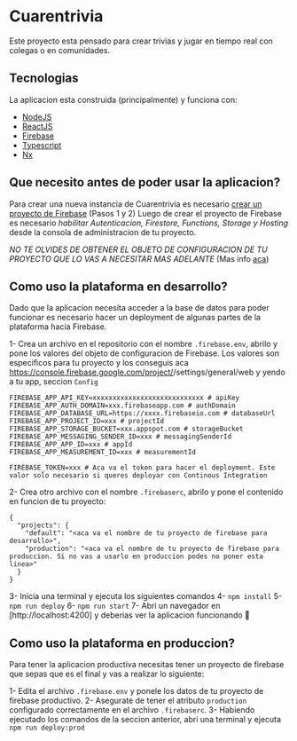 # Cuarentrivia

Este proyecto esta pensado para crear trivias y jugar en tiempo real con colegas o en comunidades.

## Tecnologias

La aplicacion esta construida (principalmente) y funciona con:

- [NodeJS](https://nodejs.org/)
- [ReactJS](https://reactjs.org/)
- [Firebase](https://firebase.google.com/)
- [Typescript](https://www.typescriptlang.org/)
- [Nx](https://nx.dev/)

## Que necesito antes de poder usar la aplicacion?

Para crear una nueva instancia de Cuarentrivia es necesario [crear un proyecto de Firebase](https://firebase.google.com/docs/web/setup) (Pasos 1 y 2)
Luego de crear el proyecto de Firebase es necesario _habilitar Autenticacion, Firestore, Functions, Storage y Hosting_ desde la consola de administracion de tu proyecto.

_NO TE OLVIDES DE OBTENER EL OBJETO DE CONFIGURACION DE TU PROYECTO QUE LO VAS A NECESITAR MAS ADELANTE_ (Mas info [aca](https://firebase.google.com/docs/web/setup#config-object))

## Como uso la plataforma en desarrollo?

Dado que la aplicacion necesita acceder a la base de datos para poder funcionar es necesario hacer un deployment de algunas partes de la plataforma hacia Firebase.

1- Crea un archivo en el repositorio con el nombre `.firebase.env`, abrilo y pone los valores del objeto de configuracion de Firebase.
Los valores son especificos para tu proyecto y los conseguis aca https://console.firebase.google.com/project/<tu-proyecto>/settings/general/web y yendo a tu app, seccion `Config`

```
FIREBASE_APP_API_KEY=xxxxxxxxxxxxxxxxxxxxxxxxxxxx # apiKey
FIREBASE_APP_AUTH_DOMAIN=xxx.firebaseapp.com # authDomain
FIREBASE_APP_DATABASE_URL=https://xxxx.firebaseio.com # databaseUrl
FIREBASE_APP_PROJECT_ID=xxx # projectId
FIREBASE_APP_STORAGE_BUCKET=xxx.appspot.com # storageBucket
FIREBASE_APP_MESSAGING_SENDER_ID=xxx # messagingSenderId
FIREBASE_APP_APP_ID=xxx # appId
FIREBASE_APP_MEASUREMENT_ID=xxx # measurementId

FIREBASE_TOKEN=xxx # Aca va el token para hacer el deployment. Este valor solo necesario si queres deployar con Continous Integration
```

2- Crea otro archivo con el nombre `.firebaserc`, abrilo y pone el contenido en funcion de tu proyecto:

```
{
  "projects": {
    "default": "<aca va el nombre de tu proyecto de firebase para desarrollo>",
    "production": "<aca va el nombre de tu proyecto de firebase para produccion. Si no vas a usarlo en produccion podes no poner esta linea>"
  }
}
```

3- Inicia una terminal y ejecuta los siguientes comandos
4- `npm install`
5- `npm run deploy`
6- `npm run start`
7- Abri un navegador en [http://localhost:4200] y deberias ver la aplicacion funcionando 🎉

## Como uso la plataforma en produccion?

Para tener la aplicacion productiva necesitas tener un proyecto de firebase que sepas que es el final y vas a realizar lo siguiente:

1- Edita el archivo `.firebase.env` y ponele los datos de tu proyecto de firebase productivo.
2- Asegurate de tener el atributo `production` configurado correctamente en el archivo `.firebaserc`.
3- Habiendo ejecutado los comandos de la seccion anterior, abri una terminal y ejecuta `npm run deploy:prod`
